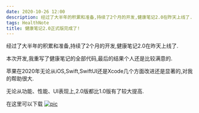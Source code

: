 ```yaml
---
date: 2020-10-26 12:00
description: 经过了大半年的积累和准备,持续了2个月的开发,健康笔记2.0在昨天上线了.
tags: HealthNote
title: 健康笔记2.0正式版完成了!
---
```

经过了大半年的积累和准备,持续了2个月的开发,健康笔记2.0在昨天上线了.

本次开发,我重写了健康笔记的全部代码,最后的结果个人还是比较满意的.

苹果在2020年无论从iOS,Swift,SwiftUI还是Xcode几个方面改进还是显著的,对我的帮助很大.

无论从功能、性能、UI表现上,2.0版都比1.0版有了较大提高.

在这里可以下载
[![pic](http://cdn.fatbobman.com/appStoreIcon.svg)](https://apps.apple.com/us/app/health-notes-2/id1534513553)
